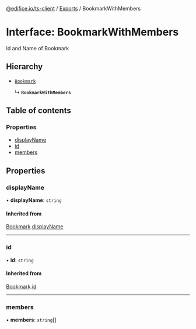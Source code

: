 [@edifice.io/ts-client](../README.md) / [Exports](../modules.md) / BookmarkWithMembers

# Interface: BookmarkWithMembers

Id and Name of Bookmark

## Hierarchy

- [`Bookmark`](Bookmark.md)

  ↳ **`BookmarkWithMembers`**

## Table of contents

### Properties

- [displayName](BookmarkWithMembers.md#displayname)
- [id](BookmarkWithMembers.md#id)
- [members](BookmarkWithMembers.md#members)

## Properties

### displayName

• **displayName**: `string`

#### Inherited from

[Bookmark](Bookmark.md).[displayName](Bookmark.md#displayname)

___

### id

• **id**: `string`

#### Inherited from

[Bookmark](Bookmark.md).[id](Bookmark.md#id)

___

### members

• **members**: `string`[]
